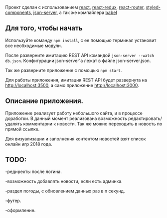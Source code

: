 Проект сделан с использованием [react](https://reactjs.org/), [react-redux](https://redux.js.org/), [react-router](https://reacttraining.com/react-router/web/guides/quick-start), [styled-components](https://www.styled-components.com/), [json-server](https://github.com/typicode/json-server), а так же компайлера [babel](https://babeljs.io/)

## Для того, чтобы начать

Используйте команду `npm install`, с ее помощью терминал установит все необходимые модули.

После разверните имитацию REST API командой `json-server --watch db.json`.
Конфигурации json-server'а лежат в файле json-server.json.

Так же разверните приложение с помощью `npm start`.

Для работы приложения, имитация REST API будет развернута на [http://localhost:3500](http://localhost:3500), а само приложение [http://localhost:3000](http://localhost:3000).

## Описание приложения.

Приложение реализует работу небольшого сайта, и в процессе доработки. В данный момент реализована возможность редактировать/удалять комментарии к новости. Так же можно переходить в новость по прямой ссылке.

Для визуализации и заполнения контентом новостей взят список онлайн игр 2018 года.

## TODO:

-редиректы после логина.

-возможность добавлять новости, если есть админка.

-раздел погоды, с обновлением данных раз в n секунд.

-футер.

-оформление.
